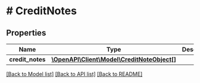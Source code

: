# # CreditNotes

## Properties

Name | Type | Description | Notes
------------ | ------------- | ------------- | -------------
**credit_notes** | [**\OpenAPI\Client\Model\CreditNoteObject[]**](CreditNoteObject.md) |  | [optional]

[[Back to Model list]](../../README.md#models) [[Back to API list]](../../README.md#endpoints) [[Back to README]](../../README.md)
